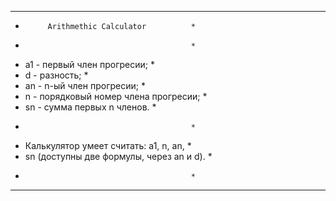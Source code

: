********************************************
*          Arithmethic Calculator          *
*                                          *
* a1 - первый член прогресии;              *
* d - разность;                            *
* an - n-ый член прогресии;                *
* n - порядковый номер члена прогресии;    *
* sn - сумма первых n членов.              *
*                                          *
* Калькулятор умеет считать: a1, n, an,    *
* sn (доступны две формулы, через an и d). *
*                                          *
********************************************
